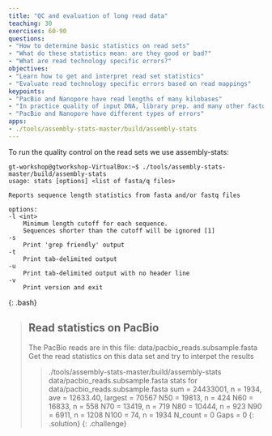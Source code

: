 ```yaml
---
title: "QC and evaluation of long read data"
teaching: 30
exercises: 60-90
questions:
- "How to determine basic statistics on read sets"
- "What do these statistics mean: are they good or bad?"
- "What are read technology specific errors?"  
objectives:
- "Learn how to get and interpret read set statistics"
- "Evaluate read technology specific errors based on read mappings"
keypoints:
- "PacBio and Nanopore have read lengths of many kilobases"
- "In practice quality of input DNA, library prep. and many other factors will determine read length distribution"
- "PacBio and Nanopore have different types of errors"
apps:
- ./tools/assembly-stats-master/build/assembly-stats 
---
```


To run the quality control on the read sets we use assembly-stats:
~~~
gt-workshop@gtworkshop-VirtualBox:~$ ./tools/assembly-stats-master/build/assembly-stats 
usage: stats [options] <list of fasta/q files>

Reports sequence length statistics from fasta and/or fastq files

options:
-l <int>
	Minimum length cutoff for each sequence.
	Sequences shorter than the cutoff will be ignored [1]
-s
	Print 'grep friendly' output
-t
	Print tab-delimited output
-u
	Print tab-delimited output with no header line
-v
	Print version and exit
~~~
{: .bash}

> ## Read statistics on PacBio
> The PacBio reads are in this file: data/pacbio_reads.subsample.fasta
> Get the read statistics on this data set and try to interpet the results
> > ./tools/assembly-stats-master/build/assembly-stats data/pacbio_reads.subsample.fasta 
> > stats for data/pacbio_reads.subsample.fasta
> > sum = 24433001, n = 1934, ave = 12633.40, largest = 70567
> > N50 = 19813, n = 424
> > N60 = 16833, n = 558
> > N70 = 13419, n = 719
> > N80 = 10444, n = 923
> > N90 = 6911, n = 1208
> > N100 = 74, n = 1934
> > N_count = 0
> > Gaps = 0
> {: .solution}
{: .challenge}

